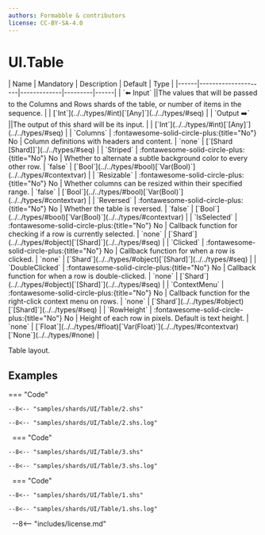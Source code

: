 ```yaml
---
authors: Formabble & contributors
license: CC-BY-SA-4.0
---
```



# UI.Table

<div class="sh-parameters" markdown="1">
| Name | Mandatory | Description | Default | Type |
|------|---------------------|-------------|---------|------|
| `⬅️ Input` ||The values that will be passed to the Columns and Rows shards of the table, or number of items in the sequence. | | [`Int`](../../types/#int)[`[Any]`](../../types/#seq) |
| `Output ➡️` ||The output of this shard will be its input. | | [`Int`](../../types/#int)[`[Any]`](../../types/#seq) |
| `Columns` | :fontawesome-solid-circle-plus:{title="No"} No  | Column definitions with headers and content. | `none` | [`[Shard [Shard]]`](../../types/#seq) |
| `Striped` | :fontawesome-solid-circle-plus:{title="No"} No  | Whether to alternate a subtle background color to every other row. | `false` | [`Bool`](../../types/#bool)[`Var(Bool)`](../../types/#contextvar) |
| `Resizable` | :fontawesome-solid-circle-plus:{title="No"} No  | Whether columns can be resized within their specified range. | `false` | [`Bool`](../../types/#bool)[`Var(Bool)`](../../types/#contextvar) |
| `Reversed` | :fontawesome-solid-circle-plus:{title="No"} No  | Whether the table is reversed. | `false` | [`Bool`](../../types/#bool)[`Var(Bool)`](../../types/#contextvar) |
| `IsSelected` | :fontawesome-solid-circle-plus:{title="No"} No  | Callback function for checking if a row is currently selected. | `none` | [`Shard`](../../types/#object)[`[Shard]`](../../types/#seq) |
| `Clicked` | :fontawesome-solid-circle-plus:{title="No"} No  | Callback function for when a row is clicked. | `none` | [`Shard`](../../types/#object)[`[Shard]`](../../types/#seq) |
| `DoubleClicked` | :fontawesome-solid-circle-plus:{title="No"} No  | Callback function for when a row is double-clicked. | `none` | [`Shard`](../../types/#object)[`[Shard]`](../../types/#seq) |
| `ContextMenu` | :fontawesome-solid-circle-plus:{title="No"} No  | Callback function for the right-click context menu on rows. | `none` | [`Shard`](../../types/#object)[`[Shard]`](../../types/#seq) |
| `RowHeight` | :fontawesome-solid-circle-plus:{title="No"} No  | Height of each row in pixels. Default is text height. | `none` | [`Float`](../../types/#float)[`Var(Float)`](../../types/#contextvar)[`None`](../../types/#none) |

</div>

Table layout.

## Examples

=== "Code"

  ```x86asm linenums="1"
  --8<-- "samples/shards/UI/Table/2.shs"
  ```

  ```
  --8<-- "samples/shards/UI/Table/2.shs.log"
  ```
&nbsp;
=== "Code"

  ```x86asm linenums="1"
  --8<-- "samples/shards/UI/Table/3.shs"
  ```

  ```
  --8<-- "samples/shards/UI/Table/3.shs.log"
  ```
&nbsp;
=== "Code"

  ```x86asm linenums="1"
  --8<-- "samples/shards/UI/Table/1.shs"
  ```

  ```
  --8<-- "samples/shards/UI/Table/1.shs.log"
  ```
&nbsp;
--8<-- "includes/license.md"

